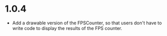 1.0.4
=====
* Add a drawable version of the FPSCounter, so that users don't have to write code to display the results of the FPS counter.
